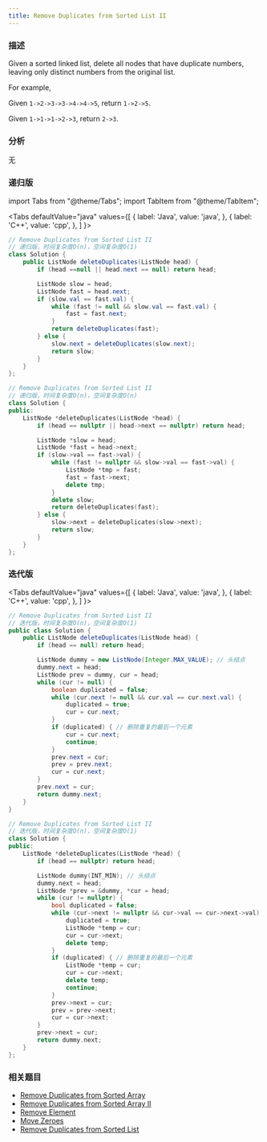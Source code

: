 ```yaml
---
title: Remove Duplicates from Sorted List II
---
```


### 描述

Given a sorted linked list, delete all nodes that have duplicate numbers, leaving only distinct numbers from the original list.

For example,

Given `1->2->3->3->4->4->5`, return `1->2->5`.

Given `1->1->1->2->3`, return `2->3`.

### 分析

无

### 递归版

import Tabs from "@theme/Tabs";
import TabItem from "@theme/TabItem";

<Tabs
defaultValue="java"
values={[
{ label: 'Java', value: 'java', },
{ label: 'C++', value: 'cpp', },
]
}>
<TabItem value="java">

```java
// Remove Duplicates from Sorted List II
// 递归版，时间复杂度O(n)，空间复杂度O(1)
class Solution {
    public ListNode deleteDuplicates(ListNode head) {
        if (head ==null || head.next == null) return head;

        ListNode slow = head;
        ListNode fast = head.next;
        if (slow.val == fast.val) {
            while (fast != null && slow.val == fast.val) {
                fast = fast.next;
            }
            return deleteDuplicates(fast);
        } else {
            slow.next = deleteDuplicates(slow.next);
            return slow;
        }
    }
};
```

</TabItem>
<TabItem value="cpp">

```cpp
// Remove Duplicates from Sorted List II
// 递归版，时间复杂度O(n)，空间复杂度O(n)
class Solution {
public:
    ListNode *deleteDuplicates(ListNode *head) {
        if (head == nullptr || head->next == nullptr) return head;

        ListNode *slow = head;
        ListNode *fast = head->next;
        if (slow->val == fast->val) {
            while (fast != nullptr && slow->val == fast->val) {
                ListNode *tmp = fast;
                fast = fast->next;
                delete tmp;
            }
            delete slow;
            return deleteDuplicates(fast);
        } else {
            slow->next = deleteDuplicates(slow->next);
            return slow;
        }
    }
};
```

</TabItem>
</Tabs>

### 迭代版

<Tabs
defaultValue="java"
values={[
{ label: 'Java', value: 'java', },
{ label: 'C++', value: 'cpp', },
]
}>
<TabItem value="java">

```java
// Remove Duplicates from Sorted List II
// 迭代版，时间复杂度O(n)，空间复杂度O(1)
public class Solution {
    public ListNode deleteDuplicates(ListNode head) {
        if (head == null) return head;

        ListNode dummy = new ListNode(Integer.MAX_VALUE); // 头结点
        dummy.next = head;
        ListNode prev = dummy, cur = head;
        while (cur != null) {
            boolean duplicated = false;
            while (cur.next != null && cur.val == cur.next.val) {
                duplicated = true;
                cur = cur.next;
            }
            if (duplicated) { // 删除重复的最后一个元素
                cur = cur.next;
                continue;
            }
            prev.next = cur;
            prev = prev.next;
            cur = cur.next;
        }
        prev.next = cur;
        return dummy.next;
    }
}
```

</TabItem>
<TabItem value="cpp">

```cpp
// Remove Duplicates from Sorted List II
// 迭代版，时间复杂度O(n)，空间复杂度O(1)
class Solution {
public:
    ListNode *deleteDuplicates(ListNode *head) {
        if (head == nullptr) return head;

        ListNode dummy(INT_MIN); // 头结点
        dummy.next = head;
        ListNode *prev = &dummy, *cur = head;
        while (cur != nullptr) {
            bool duplicated = false;
            while (cur->next != nullptr && cur->val == cur->next->val) {
                duplicated = true;
                ListNode *temp = cur;
                cur = cur->next;
                delete temp;
            }
            if (duplicated) { // 删除重复的最后一个元素
                ListNode *temp = cur;
                cur = cur->next;
                delete temp;
                continue;
            }
            prev->next = cur;
            prev = prev->next;
            cur = cur->next;
        }
        prev->next = cur;
        return dummy.next;
    }
};
```

</TabItem>
</Tabs>

### 相关题目

- [Remove Duplicates from Sorted Array](../array/remove-duplicates-from-sorted-array.md)
- [Remove Duplicates from Sorted Array II](../array/remove-duplicates-from-sorted-array-ii.md)
- [Remove Element](../array/remove-element.md)
- [Move Zeroes](../array/move-zeroes.md)
- [Remove Duplicates from Sorted List](remove-duplicates-from-sorted-list.md)
